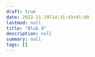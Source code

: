 ```yaml
---
draft: true
date: 2022-11-29T14:31:43+01:00
lastmod: null
title: "Blub 9"
description: null
summary: null
tags: []
---
```

